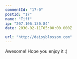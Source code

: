 ```yaml
---
commentId: "17-0"
postId: "17"
name: "Tiff"
ip: "207.106.130.84"
date: 2030-02-11T05:00:00.000Z

url: "http://daisyblossom.com"
---
```

<p>Awesome! Hope you enjoy it :)</p>